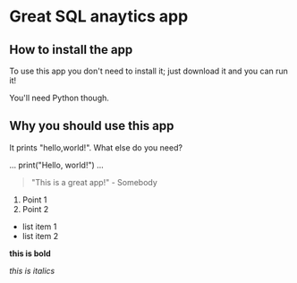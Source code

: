 # Great SQL anaytics app

## How to install the app

To use this app you don't need to install it; just download it and you can run it!

You'll need Python though.

## Why you should use this app

It prints "hello,world!". What else do you need?

...
print("Hello, world!")
...

> "This is a great app!" - Somebody

1. Point 1
2. Point 2

- list item 1
- list item 2

**this is bold**

_this is italics_

